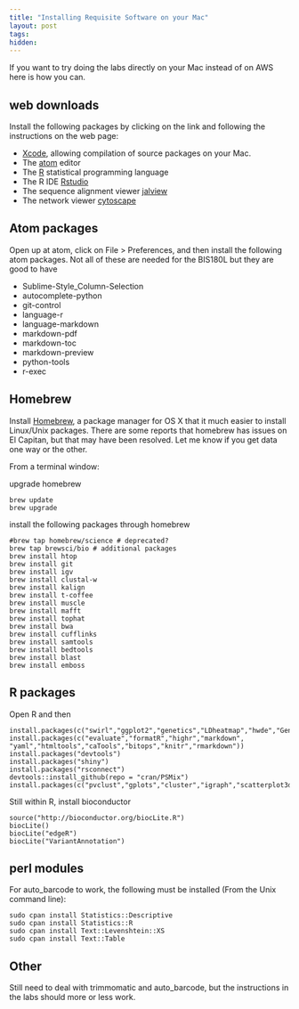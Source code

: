```yaml
---
title: "Installing Requisite Software on your Mac"
layout: post
tags:
hidden: 
---
```


If you want to try doing the labs directly on your Mac instead of on AWS here is how you can.

## web downloads

Install the following packages by clicking on the link and following the instructions on the web page:

* [Xcode](https://developer.apple.com/xcode/download/), allowing compilation of source packages on your Mac.
* The [atom](https://atom.io/) editor
* The [R](https://cran.r-project.org/) statistical programming language
* The R IDE [Rstudio](https://www.rstudio.com/)
* The sequence alignment viewer [jalview](http://www.jalview.org/)
* The network viewer [cytoscape](http://www.cytoscape.org/)

## Atom packages

Open up at atom, click on File > Preferences, and then install the following atom packages.  Not all of these are needed for the BIS180L but they are good to have

* Sublime-Style_Column-Selection
* autocomplete-python
* git-control
* language-r
* language-markdown
* markdown-pdf
* markdown-toc
* markdown-preview
* python-tools
* r-exec

## Homebrew

Install [Homebrew](http://brew.sh/), a package manager for OS X that it much easier to install Linux/Unix packages.  There are some reports that homebrew has issues on El Capitan, but that may have been resolved.  Let me know if you get data one way or the other.

From a terminal window:

upgrade homebrew

    brew update
    brew upgrade

install the following packages through homebrew

    #brew tap homebrew/science # deprecated?
    brew tap brewsci/bio # additional packages
    brew install htop
    brew install git
    brew install igv
    brew install clustal-w
    brew install kalign
    brew install t-coffee
    brew install muscle
    brew install mafft
    brew install tophat
    brew install bwa
    brew install cufflinks
    brew install samtools
    brew install bedtools
    brew install blast
    brew install emboss

## R packages

Open R and then

    install.packages(c("swirl","ggplot2","genetics","LDheatmap","hwde","GenABEL","seqinr","qtl"))
    install.packages(c("evaluate","formatR","highr","markdown", "yaml","htmltools","caTools","bitops","knitr","rmarkdown"))
    install.packages("devtools")
    install.packages("shiny")
    install.packages("rsconnect")
    devtools::install_github(repo = "cran/PSMix")
    install.packages(c("pvclust","gplots","cluster","igraph","scatterplot3d","ape","SNPassoc"))

Still within R, install bioconductor

    source("http://bioconductor.org/biocLite.R")
    biocLite()
    biocLite("edgeR")
    biocLite("VariantAnnotation")

## perl modules

For auto_barcode to work, the following must be installed (From the Unix command line):

    sudo cpan install Statistics::Descriptive
    sudo cpan install Statistics::R
    sudo cpan install Text::Levenshtein::XS
    sudo cpan install Text::Table

## Other

Still need to deal with trimmomatic and auto_barcode, but the instructions in the labs should more or less work.



